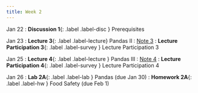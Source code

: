 ```yaml
---
title: Week 2
---
```


Jan 22
: **Discussion 1**{: .label .label-disc } Prerequisites

Jan 23
: **Lecture 3**{: .label .label-lecture} Pandas II
    : [Note 3](https://ds100.org/course-notes/pandas_2/pandas_2.html)
: **Lecture Participation 3**{: .label .label-survey } Lecture Participation 3

Jan 25
: **Lecture 4**{: .label .label-lecture } Pandas III
    : [Note 4](https://ds100.org/course-notes/pandas_3/pandas_3.html)
: **Lecture Participation 4**{: .label .label-survey } Lecture Participation 4

Jan 26
: **Lab 2A**{: .label .label-lab } Pandas (due Jan 30)
: **Homework 2A**{: .label .label-hw } Food Safety (due Feb 1)
